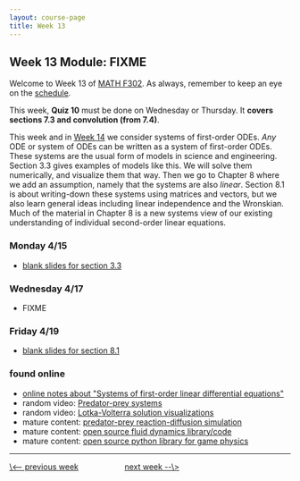 ```yaml
---
layout: course-page
title: Week 13
---
```


## Week 13 Module: FIXME

Welcome to Week 13 of [MATH F302](index.html).  As always, remember to keep an eye on the [schedule](schedule.pdf).

This week, **Quiz 10** must be done on Wednesday or Thursday.  It **covers sections 7.3 and convolution (from 7.4)**.

This week and in [Week 14](week14) we consider systems of first-order ODEs.  _Any_ ODE or system of ODEs can be written as a system of first-order ODEs.  These systems are the usual form of models in science and engineering.  Section 3.3 gives examples of models like this.  We will solve them numerically, and visualize them that way.  Then we go to Chapter 8 where we add an assumption, namely that the systems are also _linear_.  Section 8.1 is about writing-down these systems using matrices and vectors, but we also learn general ideas including linear independence and the Wronskian.  Much of the material in Chapter 8 is a new systems view of our existing understanding of individual second-order linear equations.

### Monday 4/15
* [blank slides for section 3.3](assets/slides/3-3.pdf)

### Wednesday 4/17
* FIXME

### Friday 4/19
* [blank slides for section 8.1](assets/slides/8-1.pdf)

### found online
* [online notes about "Systems of first-order linear differential equations"](https://www.math.psu.edu/tseng/class/Math251/Notes-LinearSystems.pdf)
* random video: [Predator-prey systems](https://www.youtube.com/watch?v=Ww4SOwqfJgI)
* random video: [Lotka-Volterra solution visualizations](https://www.youtube.com/watch?v=qp4i_Br8-dE)
* mature content: [predator-prey reaction-diffusion simulation](https://www.youtube.com/watch?v=N9Gg889TeKI)
* mature content: [open source fluid dynamics library/code](http://fluidityproject.github.io/)
* mature content: [open source python library for game physics](https://pybullet.org/wordpress/)

<hr>
<a align="left" href="week12">\<-- previous week</a>  &nbsp; &nbsp; &nbsp; &nbsp; &nbsp; &nbsp; &nbsp; &nbsp; &nbsp; &nbsp; <a align="right" href="week14">next week --\></a>
